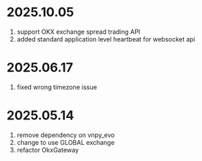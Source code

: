 # 2025.10.05

1. support OKX exchange spread trading API
2. added standard application level heartbeat for websocket api

# 2025.06.17

1. fixed wrong timezone issue

# 2025.05.14

1. remove dependency on vnpy_evo
2. change to use GLOBAL exchange
3. refactor OkxGateway